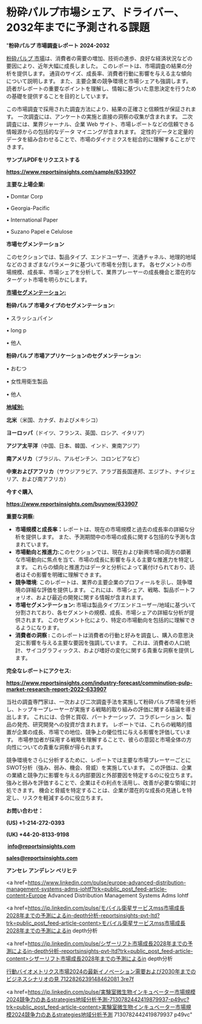 # 粉砕パルプ市場シェア、ドライバー、2032年までに予測される課題

"<strong>粉砕パルプ 市場調査レポート 2024-2032</strong>

<a href=https://www.reportsinsights.com/sample/633907>粉砕パルプ 市場</a>は、消費者の需要の増加、技術の進歩、良好な経済状況などの要因により、近年大幅に成長しました。 このレポートは、市場調査の結果の分析を提供します。 通貨のサイズ、成長率、消費者行動に影響を与える主な傾向について説明します。 また、主要企業の競争環境と市場シェアも強調します。 読者がレポートの重要なポイントを理解し、情報に基づいた意思決定を行うための基礎を提供することを目的としています。

この市場調査で採用された調査方法により、結果の正確さと信頼性が保証されます。 一次調査には、アンケートの実施と直接の洞察の収集が含まれます。 二次調査には、業界ジャーナル、企業 Web サイト、市場レポートなどの信頼できる情報源からの包括的なデータ マイニングが含まれます。 定性的データと定量的データを組み合わせることで、市場のダイナミクスを総合的に理解することができます。

<strong><b>サンプルPDFをリクエストする</b></strong>

<a href=https://www.reportsinsights.com/sample/633907><strong><u>https://www.reportsinsights.com/sample/633907</u></strong></a>

<strong>主要な上場企業:</strong>

• Domtar Corp

• Georgia-Pacific

• International Paper

• Suzano Papel e Celulose

<strong>市場セグメンテーション</strong>

このセクションでは、製品タイプ、エンドユーザー、流通チャネル、地理的地域などのさまざまなパラメータに基づいて市場を分割します。 各セグメントの市場規模、成長率、市場シェアを分析して、業界プレーヤーの成長機会と潜在的なターゲット市場を明らかにします。

<strong><u>市場セグメンテーション</u></strong><strong><u>:</u></strong>

<strong>粉砕パルプ 市場タイプのセグメンテーション:</strong>

• スラッシュパイン

• long p

• 他人

<strong>粉砕パルプ 市場アプリケーションのセグメンテーション:</strong>

• おむつ

• 女性用衛生製品

• 他人

<strong><u>地域別</u></strong><strong><u>:</u></strong>

<strong>北米</strong>（米国、カナダ、およびメキシコ）

<strong>ヨーロッパ</strong>（ドイツ、フランス、英国、ロシア、イタリア）

<strong>アジア太平洋</strong>（中国、日本、韓国、インド、東南アジア）

<strong>南アメリカ</strong>（ブラジル、アルゼンチン、コロンビアなど）

<strong>中東およびアフリカ</strong>（サウジアラビア、アラブ首長国連邦、エジプト、ナイジェリア、および南アフリカ）

<strong>今すぐ購入</strong>

<a href=https://www.reportsinsights.com/buynow/633907><strong><u>https://www.reportsinsights.com/buynow/633907</u></strong></a>

<strong>重要な洞察:</strong>
<ul>
  <li><strong>市場規模と成長率：</strong>レポートは、現在の市場規模と過去の成長率の詳細な分析を提供します。 また、予測期間中の市場の成長に関する包括的な予測も含まれています。</li>
  <li><strong>市場動向と推進力:</strong>このセクションでは、現在および新興市場の両方の顕著な市場動向に焦点を当て、市場の成長に影響を与える主要な推進力を特定します。 これらの傾向と推進力はデータと分析によって裏付けられており、読者はその影響を明確に理解できます。</li>
  <li><strong>競争環境</strong>: このレポートは、業界の主要企業のプロフィールを示し、競争環境の詳細な評価を提供します。 これには、市場シェア、戦略、製品ポートフォリオ、および最近の開発に関する情報が含まれます。</li>
  <li><strong>市場セグメンテーション: </strong>市場は製品タイプ/エンドユーザー/地域に基づいて分割されており、各セグメントの規模、成長、市場シェアの詳細な分析が提供されます。 このセグメント化により、特定の市場動向を包括的に理解できるようになります。</li>
  <li><strong>消費者の洞察 : </strong>このレポートは消費者の行動と好みを調査し、購入の意思決定に影響を与える主要な要因を強調しています。 これは、消費者の人口統計、サイコグラフィックス、および嗜好の変化に関する貴重な洞察を提供します。</li>
</ul>
<strong>完全なレポートにアクセス:</strong>

<a href=https://www.reportsinsights.com/industry-forecast/comminution-pulp-market-research-report-2022-633907><strong><u><b>https://www.reportsinsights.com/industry-forecast/comminution-pulp-market-research-report-2022-633907</b></u></strong></a>

当社の調査専門家は、一次および二次調査手法を実施して粉砕パルプ市場を分析し、トップキープレーヤーが実施する戦略的取り組みの評価に関する結論を導き出します。 これには、合併と買収、パートナーシップ、コラボレーション、製品の発売、研究開発への投資が含まれます。 レポートでは、これらの戦略的措置が企業の成長、市場での地位、競争上の優位性に与える影響を評価しています。 市場参加者が採用する戦略を理解することで、彼らの意図と市場全体の方向性についての貴重な洞察が得られます。

競争環境をさらに分析するために、レポートでは主要な市場プレーヤーごとにSWOT分析（強み、弱み、機会、脅威）を実施しています。 この評価は、企業の業績と競争力に影響を与える内部要因と外部要因を特定するのに役立ちます。 強みと弱みを評価することで、企業はその利点を活用し、改善が必要な領域に対処できます。 機会と脅威を特定することは、企業が潜在的な成長の見通しを特定し、リスクを軽減するのに役立ちます。

<strong>お問い合わせ：</strong>

<strong>(US) +1-214-272-0393</strong>

<strong>(UK) +44-20-8133-9198</strong>

<strong> </strong><a href=info@reportsinsights.com><strong><u>info@reportsinsights.com</u></strong></a>

<a href=sales@reportsinsights.com><strong><u>sales@reportsinsights.com</u></strong></a>

<strong>アンセレ アンデレン ベリヒテ</strong>

<a href=https://www.linkedin.com/pulse/europe-advanced-distribution-management-systems-adms-iohtf?trk=public_post_feed-article-content>Europe Advanced Distribution Management Systems Adms Iohtf</a>

<a href=https://jp.linkedin.com/pulse/モバイル衛星サービスmss市場成長2028年までの予測によるin-depth分析-reportsinsights-pvt-ltd?trk=public_post_feed-article-content>モバイル衛星サービスmss市場成長2028年までの予測によるin depth分析</a>

<a href=https://jp.linkedin.com/pulse/シザーリフト市場成長2028年までの予測によるin-depth分析-reportsinsights-pvt-ltd?trk=public_post_feed-article-content>シザーリフト市場成長2028年までの予測によるin depth分析</a>

<a href=https://www.linkedin.com/pulse/行動バイオメトリクス市場2024の最新イノベーション需要および2030年までのビジネスシナリオの見-7122826239148462081-3re7f/>行動バイオメトリクス市場2024の最新イノベーション需要および2030年までのビジネスシナリオの見 7122826239148462081 3re7f</a>

<a href=https://jp.linkedin.com/pulse/実験室微生物インキュベーター市場規模2024競争力のあるstrategies地域分析予測-7130782442419879937-p49vc?trk=public_post_feed-article-content>実験室微生物インキュベーター市場規模2024競争力のあるstrategies地域分析予測 7130782442419879937 p49vc</a>"
